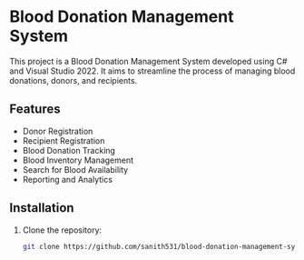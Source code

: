 # Blood Donation Management System

This project is a Blood Donation Management System developed using C# and Visual Studio 2022. It aims to streamline the process of managing blood donations, donors, and recipients.

## Features

- Donor Registration
- Recipient Registration
- Blood Donation Tracking
- Blood Inventory Management
- Search for Blood Availability
- Reporting and Analytics

## Installation

1. Clone the repository:
   ```sh
   git clone https://github.com/sanith531/blood-donation-management-system.git
